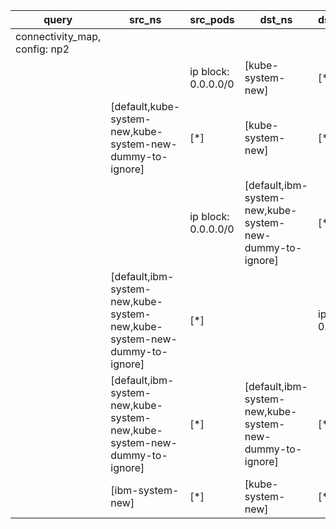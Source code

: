 |query|src_ns|src_pods|dst_ns|dst_pods|connection|
|---|---|---|---|---|---|
|connectivity_map, config: np2|
|||ip block: 0.0.0.0/0|[kube-system-new]|[*]|TCP 53,UDP 53,|
||[default,kube-system-new,kube-system-new-dummy-to-ignore]|[*]|[kube-system-new]|[*]|TCP 53,UDP 53,|
|||ip block: 0.0.0.0/0|[default,ibm-system-new,kube-system-new-dummy-to-ignore]|[*]|All connections|
||[default,ibm-system-new,kube-system-new,kube-system-new-dummy-to-ignore]|[*]||ip block: 0.0.0.0/0|All connections|
||[default,ibm-system-new,kube-system-new,kube-system-new-dummy-to-ignore]|[*]|[default,ibm-system-new,kube-system-new-dummy-to-ignore]|[*]|All connections|
||[ibm-system-new]|[*]|[kube-system-new]|[*]|All connections|


